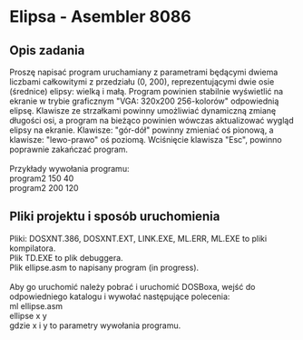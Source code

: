 # Elipsa - Asembler 8086
## Opis zadania
Proszę napisać program uruchamiany z parametrami będącymi dwiema liczbami całkowitymi z przedziału (0, 200), reprezentującymi dwie osie (średnice) elipsy: wielką i małą. Program powinien stabilnie wyświetlić na ekranie w trybie graficznym "VGA: 320x200 256-kolorów" odpowiednią elipsę. Klawisze ze strzałkami powinny umożliwiać dynamiczną zmianę długości osi, a program na bieżąco powinien wówczas aktualizować wygląd elipsy na ekranie. Klawisze: "gór-dół" powinny zmieniać oś pionową, a klawisze: "lewo-prawo" oś poziomą. Wciśnięcie klawisza "Esc", powinno poprawnie zakańczać program.\
\
Przykłady wywołania programu:\
program2 150 40\
program2 200 120

## Pliki projektu i sposób uruchomienia
Pliki: DOSXNT.386, DOSXNT.EXT, LINK.EXE, ML.ERR, ML.EXE to pliki kompilatora.\
Plik TD.EXE to plik debuggera.\
Plik ellipse.asm to napisany program (in progress).\
\
Aby go uruchomić należy pobrać i uruchomić DOSBoxa, wejść do odpowiedniego katalogu i wywołać następujące polecenia:\
ml ellipse.asm\
ellipse x y\
gdzie x i y to parametry wywołania programu.
